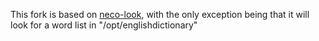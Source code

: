 This fork is based on [neco-look](https://github.com/ujihisa/neco-look), with the only exception being that it will look for a word list in "/opt/englishdictionary"
